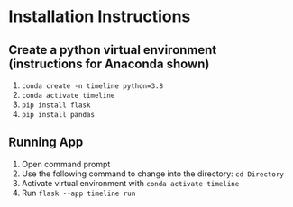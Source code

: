 # Installation Instructions
## Create a python virtual environment (instructions for Anaconda shown)
1. `conda create -n timeline python=3.8`
2. `conda activate timeline`
3. `pip install flask`
4. `pip install pandas`

## Running App
1. Open command prompt
2. Use the following command to change into the directory: `cd Directory`
3. Activate virtual environment with `conda activate timeline`
4. Run `flask --app timeline run`
